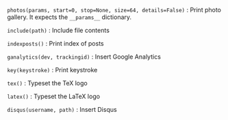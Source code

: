 `photos(params, start=0, stop=None, size=64, details=False)`
:   Print photo gallery. It expects the `__params__` dictionary.

`include(path)`
:   Include file contents

`indexposts()`
:   Print index of posts

`ganalytics(dev, trackingid)`
:   Insert Google Analytics

`key(keystroke)`
:   Print keystroke

`tex()`
:   Typeset the TeX logo

`latex()`
:   Typeset the LaTeX logo

`disqus(username, path)`
:   Insert Disqus
